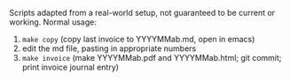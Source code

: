 Scripts adapted from a real-world setup, not guaranteed to be current or working. Normal usage:

1. `make copy`     (copy last invoice to YYYYMMab.md, open in emacs)
2. edit the md file, pasting in appropriate numbers
3. `make invoice`  (make YYYYMMab.pdf and YYYYMMab.html; git commit; print invoice journal entry)

